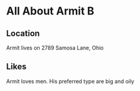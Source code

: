 # All About Armit B
## Location
Armit lives on 2789 Samosa Lane, Ohio
## Likes
Armit loves men. His preferred type are big and oily
